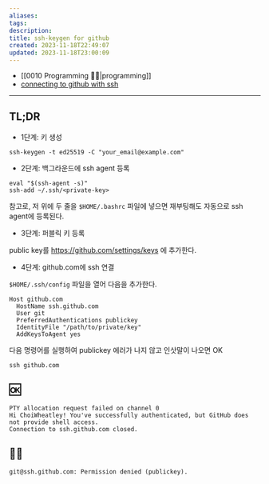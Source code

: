 ```yaml
---
aliases: 
tags: 
description:
title: ssh-keygen for github
created: 2023-11-18T22:49:07
updated: 2023-11-18T23:00:09
---
```

- [[0010 Programming 👩‍💻|programming]]
- [connecting to github with ssh](https://docs.github.com/en/authentication/connecting-to-github-with-ssh/generating-a-new-ssh-key-and-adding-it-to-the-ssh-agent)
---

## TL;DR

- 1단계: 키 생성

```shell
ssh-keygen -t ed25519 -C "your_email@example.com"
```

- 2단계: 백그라운드에 ssh agent 등록

```shell
eval "$(ssh-agent -s)"
ssh-add ~/.ssh/<private-key>
```

참고로, 저 위에 두 줄을 `$HOME/.bashrc` 파일에 넣으면 재부팅해도 자동으로 ssh agent에 등록된다.

- 3단계: 퍼블릭 키 등록

public key를 <https://github.com/settings/keys> 에 추가한다.

- 4단계: github.com에 ssh 연결

`$HOME/.ssh/config` 파일을 열어 다음을 추가한다.

```sshconfig
Host github.com
  HostName ssh.github.com
  User git
  PreferredAuthentications publickey
  IdentityFile "/path/to/private/key"
  AddKeysToAgent yes
```

다음 명령어를 실행하여 publickey 에러가 나지 않고 인삿말이 나오면 OK

```shell
ssh github.com
```

## 🆗

```
PTY allocation request failed on channel 0
Hi ChoiWheatley! You've successfully authenticated, but GitHub does not provide shell access.
Connection to ssh.github.com closed.
```

## 🙅‍♀️

```
git@ssh.github.com: Permission denied (publickey).
```
